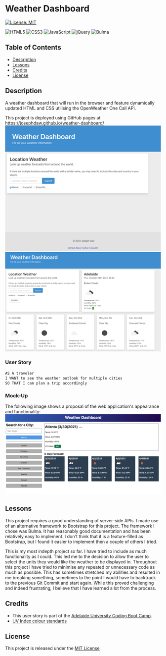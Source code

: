 # Weather Dashboard

[![License: MIT](https://img.shields.io/badge/License-MIT-yellow.svg)](https://opensource.org/licenses/MIT)

![HTML5](https://img.shields.io/badge/html5-%23E34F26.svg?logo=html5&logoColor=white)
![CSS3](https://img.shields.io/badge/css3-%231572B6.svg?&logo=css3&logoColor=white)
![JavaScript](https://img.shields.io/badge/javascript-%23323330.svg?&logo=javascript&logoColor=%23F7DF1E)
![jQuery](https://img.shields.io/badge/jquery-%230769AD.svg?&logo=jquery&logoColor=white)
![Bulma](https://img.shields.io/badge/bulma-01d1b2.svg?&logo=bulma&logoColor=white)

## Table of Contents
- [Description](#description)
- [Lessons](#lessons)
- [Credits](#credits)
- [License](#license)

## Description
A weather dashboard that will run in the browser and feature dynamically updated HTML and CSS utilising the OpenWeather One Call API.

This project is deployed using GitHub pages at https://josephdaw.github.io/weather-dashboard/
![weather dashboard](assets/img/weather-landing-page.png)
![weather search results](assets/img/weather-search-results.png)

### User Story
```
AS A traveler
I WANT to see the weather outlook for multiple cities
SO THAT I can plan a trip accordingly
```
### Mock-Up
The following image shows a proposal of the web application's appearance and functionality:
![The weather app includes a search option, a list of cities, and a five-day forecast and current weather conditions for Atlanta.](assets/img/06-server-side-apis-homework-demo.png)

## Lessons
This project requires a good understanding of server-side APIs. 
I made use of an alternative framework to Bootstrap for this project. The framework I chose was Bulma. It has reasonably good documentation and has been relatively easy to implement. I don't think that it is a feature-filled as Bootstrap, but I found it easier to implement then a couple of others I tried.

This is my most indepth project so far. I have tried to include as much functionality as I could. This led me to the decision to allow the user to select the units they would like the weather to be displayed in. Throughout this project I have tried to minimise any repeated or unnecessary code as much as possible. This has sometimes stretched my abilities and resulted in me breaking something, sometimes to the point I would have to backtrack to the previous Git Commit and start again. While this proved challenging and indeed frustrating, I believe that I have learned a lot from the process.

## Credits
- This user story is part of the [Adelaide University Coding Boot Camp](https://bootcamps.adelaide.edu.au).
- [UV Index colour standards](https://www.who.int/uv/publications/en/UVIclip.pdf)

## License
This project is released under the [MIT License](LICENSE)